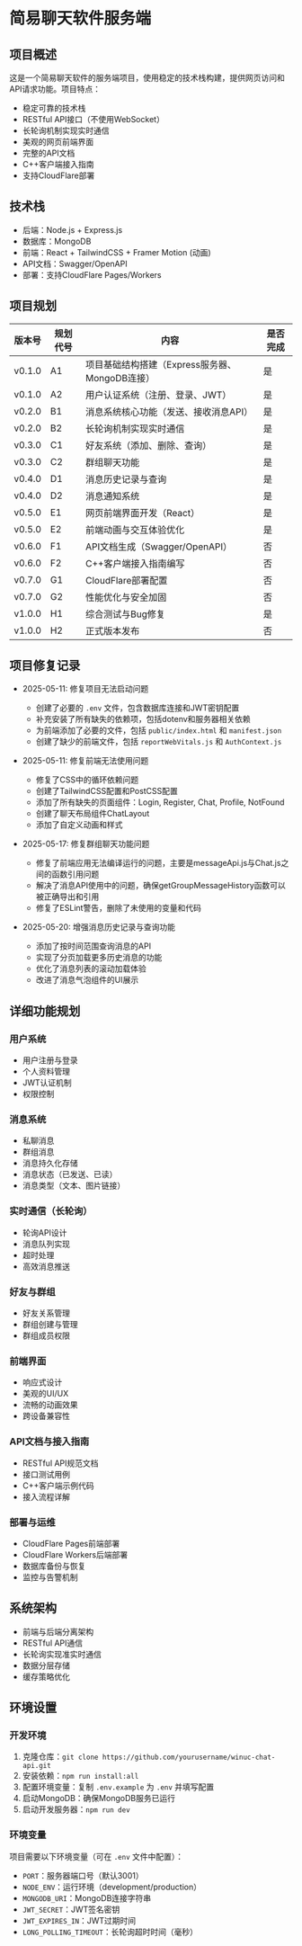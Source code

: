 # 简易聊天软件服务端

## 项目概述

这是一个简易聊天软件的服务端项目，使用稳定的技术栈构建，提供网页访问和API请求功能。项目特点：

- 稳定可靠的技术栈
- RESTful API接口（不使用WebSocket）
- 长轮询机制实现实时通信
- 美观的网页前端界面
- 完整的API文档
- C++客户端接入指南
- 支持CloudFlare部署

## 技术栈

- 后端：Node.js + Express.js
- 数据库：MongoDB
- 前端：React + TailwindCSS + Framer Motion (动画)
- API文档：Swagger/OpenAPI
- 部署：支持CloudFlare Pages/Workers

## 项目规划

| 版本号 | 规划代号 | 内容 | 是否完成 |
|--------|---------|------|---------|
| v0.1.0 | A1 | 项目基础结构搭建（Express服务器、MongoDB连接） | 是 |
| v0.1.0 | A2 | 用户认证系统（注册、登录、JWT） | 是 |
| v0.2.0 | B1 | 消息系统核心功能（发送、接收消息API） | 是 |
| v0.2.0 | B2 | 长轮询机制实现实时通信 | 是 |
| v0.3.0 | C1 | 好友系统（添加、删除、查询） | 是 |
| v0.3.0 | C2 | 群组聊天功能 | 是 |
| v0.4.0 | D1 | 消息历史记录与查询 | 是 |
| v0.4.0 | D2 | 消息通知系统 | 是 |
| v0.5.0 | E1 | 网页前端界面开发（React） | 是 |
| v0.5.0 | E2 | 前端动画与交互体验优化 | 是 |
| v0.6.0 | F1 | API文档生成（Swagger/OpenAPI） | 否 |
| v0.6.0 | F2 | C++客户端接入指南编写 | 否 |
| v0.7.0 | G1 | CloudFlare部署配置 | 否 |
| v0.7.0 | G2 | 性能优化与安全加固 | 否 |
| v1.0.0 | H1 | 综合测试与Bug修复 | 是 |
| v1.0.0 | H2 | 正式版本发布 | 否 |

## 项目修复记录

- 2025-05-11: 修复项目无法启动问题
  - 创建了必要的 `.env` 文件，包含数据库连接和JWT密钥配置
  - 补充安装了所有缺失的依赖项，包括dotenv和服务器相关依赖
  - 为前端添加了必要的文件，包括 `public/index.html` 和 `manifest.json`
  - 创建了缺少的前端文件，包括 `reportWebVitals.js` 和 `AuthContext.js`
  
- 2025-05-11: 修复前端无法使用问题
  - 修复了CSS中的循环依赖问题
  - 创建了TailwindCSS配置和PostCSS配置
  - 添加了所有缺失的页面组件：Login, Register, Chat, Profile, NotFound
  - 创建了聊天布局组件ChatLayout
  - 添加了自定义动画和样式

- 2025-05-17: 修复群组聊天功能问题
  - 修复了前端应用无法编译运行的问题，主要是messageApi.js与Chat.js之间的函数引用问题
  - 解决了消息API使用中的问题，确保getGroupMessageHistory函数可以被正确导出和引用
  - 修复了ESLint警告，删除了未使用的变量和代码

- 2025-05-20: 增强消息历史记录与查询功能
  - 添加了按时间范围查询消息的API
  - 实现了分页加载更多历史消息的功能
  - 优化了消息列表的滚动加载体验
  - 改进了消息气泡组件的UI展示

## 详细功能规划

### 用户系统

- 用户注册与登录
- 个人资料管理
- JWT认证机制
- 权限控制

### 消息系统

- 私聊消息
- 群组消息
- 消息持久化存储
- 消息状态（已发送、已读）
- 消息类型（文本、图片链接）

### 实时通信（长轮询）

- 轮询API设计
- 消息队列实现
- 超时处理
- 高效消息推送

### 好友与群组

- 好友关系管理
- 群组创建与管理
- 群组成员权限

### 前端界面

- 响应式设计
- 美观的UI/UX
- 流畅的动画效果
- 跨设备兼容性

### API文档与接入指南

- RESTful API规范文档
- 接口测试用例
- C++客户端示例代码
- 接入流程详解

### 部署与运维

- CloudFlare Pages前端部署
- CloudFlare Workers后端部署
- 数据库备份与恢复
- 监控与告警机制

## 系统架构

- 前端与后端分离架构
- RESTful API通信
- 长轮询实现准实时通信
- 数据分层存储
- 缓存策略优化

## 环境设置

### 开发环境

1. 克隆仓库：`git clone https://github.com/yourusername/winuc-chat-api.git`
2. 安装依赖：`npm run install:all`
3. 配置环境变量：复制 `.env.example` 为 `.env` 并填写配置
4. 启动MongoDB：确保MongoDB服务已运行
5. 启动开发服务器：`npm run dev`

### 环境变量

项目需要以下环境变量（可在 `.env` 文件中配置）：

- `PORT`：服务器端口号（默认3001）
- `NODE_ENV`：运行环境（development/production）
- `MONGODB_URI`：MongoDB连接字符串
- `JWT_SECRET`：JWT签名密钥
- `JWT_EXPIRES_IN`：JWT过期时间
- `LONG_POLLING_TIMEOUT`：长轮询超时时间（毫秒）
